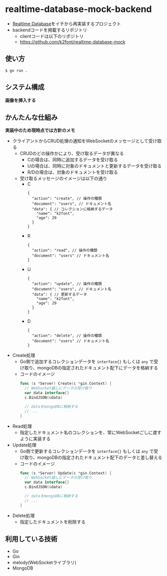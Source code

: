 # realtime-database-mock-backend

- [Realtime Database](https://firebase.google.com/docs/database?hl=ja)をイチから再実装するプロジェクト
- backendコードを掲載するリポジトリ
  - clientコードは以下のリポジトリ
  - https://github.com/k2font/realtime-database-mock

## 使い方
`$ go run .`

## システム構成

**画像を挿入する**

## かんたんな仕組み
**実装中のため現時点では方針のメモ**
- クライアントからCRUD処理の通知をWebSocketのメッセージとして受け取る
  - CRUDのどの操作かにより、受け取るデータが異なる
    - Cの場合は、同時に追加するデータを受け取る
    - Uの場合は、同時に対象のドキュメントと更新するデータを受け取る
    - R/Dの場合は、対象のドキュメントを受け取る
  - 受け取るメッセージのイメージは以下の通り
    - C
      ```jsonc
      {
        "action": "create", // 操作の種類
        "document": "users", // ドキュメント名
        "data": { // コレクションに格納するデータ
          "name": "k2font",
          "age": 29
        }
      }
      ```
    - R
      ```jsonc
      {
        "action": "read", // 操作の種類
        "document": "users" // ドキュメント名
      }
      ```
    - U
      ```jsonc
      {
        "action": "update", // 操作の種類
        "document": "users", // ドキュメント名
        "data": { // 更新するデータ
          "name": "k2font",
          "age": 29
        }
      }
      ```
    - D
      ```jsonc
      {
        "action": "delete", // 操作の種類
        "document": "users" // ドキュメント名
      }
      ```
- Create処理
  - Go側で追加するコレクションデータを `interface{}` もしくは `any` で受け取り、mongoDBの指定されたドキュメント配下にデータを格納する
  - コードのイメージ
    ```go
    func (s *Server) Create(c *gin.Context) {
      // WebSocket越しにデータの受け取り
      var data interface{}
      c.BindJSON(&data)

      // dataをmongoDBに格納する
      // ...
    }
    ```
- Read処理
  - 指定したドキュメント名のコレクションを、常にWebSocketごしに渡すように実装する
- Update処理
  - Go側で更新するコレクションデータを `interface{}` もしくは `any` で受け取り、mongoDBの指定されたドキュメント配下のデータと差し替える
  - コードのイメージ
    ```go
    func (s *Server) Update(c *gin.Context) {
      // WebSocket越しにデータの受け取り
      var data interface{}
      c.BindJSON(&data)

      // dataをmongoDBに格納する
      // ...
    }
    ```
- Delete処理
  - 指定したドキュメントを削除する

## 利用している技術
- Go
- Gin
- melody(WebSocketライブラリ)
- MongoDB